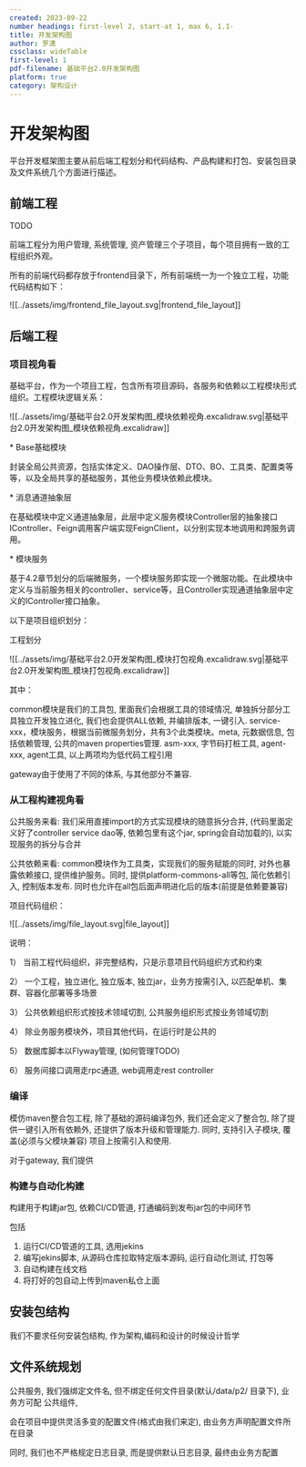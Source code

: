 ```yaml
---
created: 2023-09-22
number headings: first-level 2, start-at 1, max 6, 1.1-
title: 开发架构图
author: 罗潇
cssclass: wideTable
first-level: 1
pdf-filename: 基础平台2.0开发架构图
platform: true
category: 架构设计
---
```


# 开发架构图

平台开发框架图主要从前后端工程划分和代码结构、产品构建和打包、安装包目录及文件系统几个方面进行描述。

## 前端工程

TODO

前端工程分为用户管理, 系统管理, 资产管理三个子项目，每个项目拥有一致的工程组织外观。

所有的前端代码都存放于frontend目录下，所有前端统一为一个独立工程，功能代码结构如下：

![[../assets/img/frontend_file_layout.svg|frontend_file_layout]]


## 后端工程

### 项目视角看

基础平台，作为一个项目工程，包含所有项目源码，各服务和依赖以工程模块形式组织。工程模块逻辑关系：

![[../assets/img/基础平台2.0开发架构图_模块依赖视角.excalidraw.svg|基础平台2.0开发架构图_模块依赖视角.excalidraw]]


* Base基础模块

封装全局公共资源，包括实体定义、DAO操作层、DTO、BO、工具类、配置类等等，以及全局共享的基础服务，其他业务模块依赖此模块。

* 消息通道抽象层

在基础模块中定义通道抽象层，此层中定义服务模块Controller层的抽象接口IController、Feign调用客户端实现FeignClient，以分别实现本地调用和跨服务调用。

* 模块服务

基于4.2章节划分的后端微服务，一个模块服务即实现一个微服功能。在此模块中定义与当前服务相关的controller、service等，且Controller实现通道抽象层中定义的IController接口抽象。

以下是项目组织划分：

工程划分

![[../assets/img/基础平台2.0开发架构图_模块打包视角.excalidraw.svg|基础平台2.0开发架构图_模块打包视角.excalidraw]]

其中：

common模块是我们的工具包, 里面我们会根据工具的领域情况, 单独拆分部分工具独立开发独立进化, 我们也会提供ALL依赖, 并编排版本, 一键引入. service-xxx，模块服务，根据当前微服务划分，共有3个此类模块。meta, 元数据信息, 包括依赖管理, 公共的maven properties管理. asm-xxx, 字节码打桩工具, agent-xxx, agent工具, 以上两项均为低代码工程引用

gateway由于使用了不同的体系, 与其他部分不兼容.

### 从工程构建视角看

公共服务来看:
我们采用直接import的方式实现模块的随意拆分合并, (代码里面定义好了controller service dao等, 依赖包里有这个jar, spring会自动加载的), 以实现服务的拆分与合并

公共依赖来看:
common模块作为工具类，实现我们的服务赋能的同时, 对外也暴露依赖接口, 提供维护服务。同时, 提供platform-commons-all等包, 简化依赖引入, 控制版本发布. 同时也允许在all包后面声明进化后的版本(前提是依赖要兼容)

项目代码组织：

![[../assets/img/file_layout.svg|file_layout]]


说明：

1） 当前工程代码组织，非完整结构，只是示意项目代码组织方式和约束

2） 一个工程，独立进化, 独立版本, 独立jar，业务方按需引入, 以匹配单机、集群、容器化部署等多场景

3） 公共依赖组织形式按技术领域切割, 公共服务组织形式按业务领域切割

4） 除业务服务模块外，项目其他代码，在运行时是公共的

5） 数据库脚本以Flyway管理, (如何管理TODO)

6） 服务间接口调用走rpc通道, web调用走rest controller

### 编译

模仿maven整合包工程, 除了基础的源码编译包外, 我们还会定义了整合包, 除了提供一键引入所有依赖外, 还提供了版本升级和管理能力. 同时, 支持引入子模块, 覆盖(必须与父模块兼容)
项目上按需引入和使用.

对于gateway, 我们提供


### 构建与自动化构建

构建用于构建jar包, 
依赖CI/CD管道, 打通编码到发布jar包的中间环节

包括
1. 运行CI/CD管道的工具, 选用jekins
2. 编写jekins脚本, 从源码仓库拉取特定版本源码, 运行自动化测试, 打包等
3. 自动构建在线文档
4. 将打好的包自动上传到maven私仓上面

## 安装包结构

我们不要求任何安装包结构, 作为架构,编码和设计的时候设计哲学


## 文件系统规划

公共服务, 我们强绑定文件名, 但不绑定任何文件目录(默认/data/p2/ 目录下), 业务方可配
公共组件, 

会在项目中提供灵活多变的配置文件(格式由我们来定), 由业务方声明配置文件所在目录

同时, 我们也不严格规定日志目录, 而是提供默认日志目录, 最终由业务方配置
